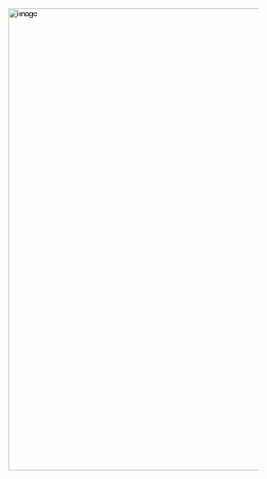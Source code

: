 <img width="930" alt="image" src="https://github.com/user-attachments/assets/5441a304-3d08-44ed-b9cd-da4686a999c8" />
